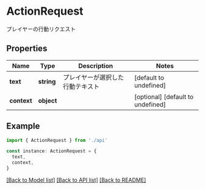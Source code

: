 # ActionRequest

プレイヤーの行動リクエスト

## Properties

| Name        | Type       | Description                      | Notes                             |
| ----------- | ---------- | -------------------------------- | --------------------------------- |
| **text**    | **string** | プレイヤーが選択した行動テキスト | [default to undefined]            |
| **context** | **object** |                                  | [optional] [default to undefined] |

## Example

```typescript
import { ActionRequest } from './api'

const instance: ActionRequest = {
  text,
  context,
}
```

[[Back to Model list]](../README.md#documentation-for-models) [[Back to API list]](../README.md#documentation-for-api-endpoints) [[Back to README]](../README.md)
